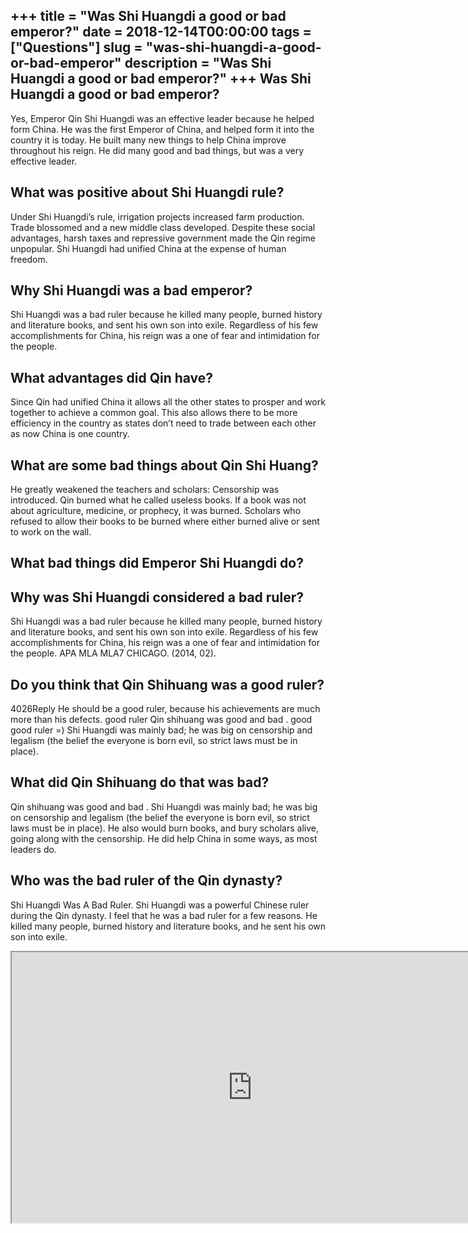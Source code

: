 +++
title = "Was Shi Huangdi a good or bad emperor?"
date = 2018-12-14T00:00:00
tags = ["Questions"]
slug = "was-shi-huangdi-a-good-or-bad-emperor"
description = "Was Shi Huangdi a good or bad emperor?"
+++
Was Shi Huangdi a good or bad emperor?
--------------------------------------

Yes, Emperor Qin Shi Huangdi was an effective leader because he helped form China. He was the first Emperor of China, and helped form it into the country it is today. He built many new things to help China improve throughout his reign. He did many good and bad things, but was a very effective leader.

What was positive about Shi Huangdi rule?
-----------------------------------------

Under Shi Huangdi’s rule, irrigation projects increased farm production. Trade blossomed and a new middle class developed. Despite these social advantages, harsh taxes and repressive government made the Qin regime unpopular. Shi Huangdi had unified China at the expense of human freedom.

Why Shi Huangdi was a bad emperor?
----------------------------------

Shi Huangdi was a bad ruler because he killed many people, burned history and literature books, and sent his own son into exile. Regardless of his few accomplishments for China, his reign was a one of fear and intimidation for the people.

What advantages did Qin have?
-----------------------------

Since Qin had unified China it allows all the other states to prosper and work together to achieve a common goal. This also allows there to be more efficiency in the country as states don’t need to trade between each other as now China is one country.

What are some bad things about Qin Shi Huang?
---------------------------------------------

He greatly weakened the teachers and scholars: Censorship was introduced. Qin burned what he called useless books. If a book was not about agriculture, medicine, or prophecy, it was burned. Scholars who refused to allow their books to be burned where either burned alive or sent to work on the wall.

What bad things did Emperor Shi Huangdi do?
-------------------------------------------

Why was Shi Huangdi considered a bad ruler?
-------------------------------------------

Shi Huangdi was a bad ruler because he killed many people, burned history and literature books, and sent his own son into exile. Regardless of his few accomplishments for China, his reign was a one of fear and intimidation for the people. APA MLA MLA7 CHICAGO. (2014, 02).

Do you think that Qin Shihuang was a good ruler?
------------------------------------------------

4026Reply He should be a good ruler, because his achievements are much more than his defects. good ruler Qin shihuang was good and bad . good good ruler =) Shi Huangdi was mainly bad; he was big on censorship and legalism (the belief the everyone is born evil, so strict laws must be in place).

What did Qin Shihuang do that was bad?
--------------------------------------

Qin shihuang was good and bad . Shi Huangdi was mainly bad; he was big on censorship and legalism (the belief the everyone is born evil, so strict laws must be in place). He also would burn books, and bury scholars alive, going along with the censorship. He did help China in some ways, as most leaders do.

Who was the bad ruler of the Qin dynasty?
-----------------------------------------

Shi Huangdi Was A Bad Ruler. Shi Huangdi was a powerful Chinese ruler during the Qin dynasty. I feel that he was a bad ruler for a few reasons. He killed many people, burned history and literature books, and he sent his own son into exile.

<iframe allow="accelerometer; autoplay; clipboard-write; encrypted-media; gyroscope; picture-in-picture" allowfullscreen="" class="__youtube_prefs__  epyt-is-override  no-lazyload" data-no-lazy="1" data-origheight="433" data-origwidth="770" data-skipgform_ajax_framebjll="" height="433" id="_ytid_34651" loading="lazy" src="https://www.youtube.com/embed/Zmf2WBYxYs4?enablejsapi=1&autoplay=0&cc_load_policy=0&cc_lang_pref=&iv_load_policy=1&loop=0&modestbranding=0&rel=1&fs=1&playsinline=0&autohide=2&theme=dark&color=red&controls=1&" title="YouTube player" width="770"></iframe>